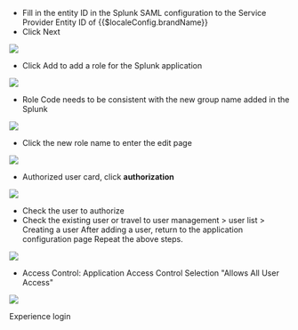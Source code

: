 <IntegrationDetailCard :title="`Experience login in ${$localeConfig.brandName}`">

- Fill in the entity ID in the Splunk SAML configuration to the Service Provider Entity ID of {{$localeConfig.brandName}}
- Click Next

![](~@imagesZhCn/integration/splunk/3-1.png)

- Click Add to add a role for the Splunk application

![](~@imagesZhCn/integration/splunk/3-2.png)

- Role Code needs to be consistent with the new group name added in the Splunk

![](~@imagesZhCn/integration/splunk/3-3.png)

- Click the new role name to enter the edit page

![](~@imagesZhCn/integration/splunk/3-4.png)

- Authorized user card, click **authorization**

![](~@imagesZhCn/integration/splunk/3-5.png)

- Check the user to authorize
- Check the existing user or travel to user management &gt; user list &gt; Creating a user After adding a user, return to the application configuration page Repeat the above steps.

![](~@imagesZhCn/integration/splunk/3-6.png)

- Access Control: Application Access Control Selection "Allows All User Access"

![](~@imagesZhCn/integration/splunk/3-7.png)

Experience login

</IntegrationDetailCard>
